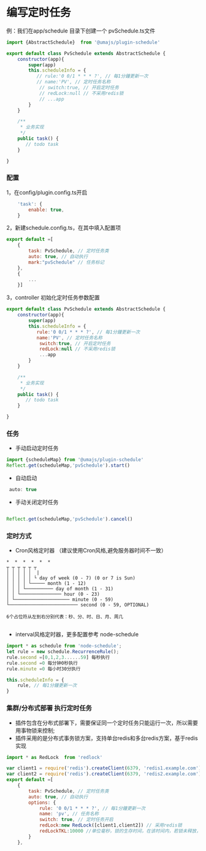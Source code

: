 
# 编写定时任务

例：我们在app/schedule 目录下创建一个
pvSchedule.ts文件

```js
import {AbstractSchedule}  from '@umajs/plugin-schedule'

export default class PvSchedule extends AbstractSchedule {
    constructor(app){
        super(app)
        this.scheduleInfo = {
           // rule:'0 0/1 * * * ?', // 每1分鐘更新一次
           // name:'PV', // 定时任务名称
            // switch:true, // 开启定时任务
            // redLock:null // 不采用redis锁 
            // ...app
        }
    }

    /**
     * 业务实现
     */
    public task() {
       // todo task
    }

}


```
### 配置

1，在config/plugin.config.ts开启
```js
    'task': {
        enable: true,
    }

```
2，新建schedule.config.ts，在其中填入配置项
```js
export default =[
    {
        task: PvSchedule, // 定时任务类
        auto: true, // 自动执行 
        mark:"pvSchedule" // 任务标记
    },
    {
        ...
    }]

```
3，controller 初始化定时任务参数配置
```js
export default class PvSchedule extends AbstractSchedule {
    constructor(app){
        super(app)
        this.scheduleInfo = {
           rule:'0 0/1 * * * ?', // 每1分鐘更新一次
           name:'PV', // 定时任务名称
            switch:true, // 开启定时任务
            redLock:null // 不采用redis锁 
            ...app
        }
    }

    /**
     * 业务实现
     */
    public task() {
       // todo task
    }

}
```

### 任务
- 手动启动定时任务
```js
import {scheduleMap} from '@umajs/plugin-schedule'
Reflect.get(scheduleMap,'pvSchedule').start()
```

- 自动启动
```js
 auto: true

```
- 手动关闭定时任务

```js

Reflect.get(scheduleMap,'pvSchedule').cancel()

```
### 定时方式 

- Cron风格定时器 （建议使用Cron风格,避免服务器时间不一致）
```
*  *  *  *  *  *
┬ ┬ ┬ ┬ ┬ ┬
│ │ │ │ │  |
│ │ │ │ │ └ day of week (0 - 7) (0 or 7 is Sun)
│ │ │ │ └───── month (1 - 12)
│ │ │ └────────── day of month (1 - 31)
│ │ └─────────────── hour (0 - 23)
│ └──────────────────── minute (0 - 59)
└───────────────────────── second (0 - 59, OPTIONAL)

6个占位符从左到右分别代表：秒、分、时、日、月、周几


```

- interval风格定时器，更多配置参考 node-schedule 
```js
import * as schedule from 'node-schedule';
let rule = new schedule.RecurrenceRule();
rule.second =[0,1,2,3......59] 每秒执行
rule.second =0 每分钟0秒执行
rule.minute =0 每小时30分执行

this.scheduleInfo = {
    rule, // 每1分鐘更新一次
}
```

### 集群/分布式部署 执行定时任务

- 插件包含在分布式部署下，需要保证同一个定时任务只能运行一次，所以需要用事物锁来控制;
- 插件采用的是分布式事务锁方案，支持单台redis和多台redis方案，基于redis实现


```js
import * as RedLock  from 'redlock'

var client1 = require('redis').createClient(6379, 'redis1.example.com');
var client2 = require('redis').createClient(6379, 'redis2.example.com');
export default =[
    {
        task: PvSchedule, // 定时任务类
        auto: true, // 自动执行 
        options: {
            rule: '0 0/1 * * * ?', // 每1分鐘更新一次
            name: 'pv', // 任务名称
            switch: true, // 定时任务开启
            redLock:new RedLock([client1,client2]) // 采用redis锁 
            redLockTKL:10000 //单位毫秒，锁的生存时间，在该时间内，若锁未释放，强行释放 避免死锁情况
        }
    },
```




